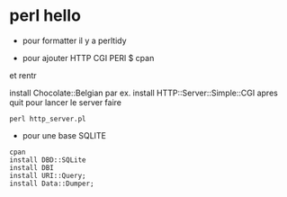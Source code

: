 # perl hello 

* pour formatter il y a perltidy

* pour ajouter HTTP CGI PERl 
$ cpan

et rentr

install Chocolate::Belgian
par ex.
install HTTP::Server::Simple::CGI
apres 
quit
pour lancer le server faire

```
perl http_server.pl
```


- pour une base SQLITE
```
cpan 
install DBD::SQLite
install DBI
install URI::Query;
install Data::Dumper;

```
